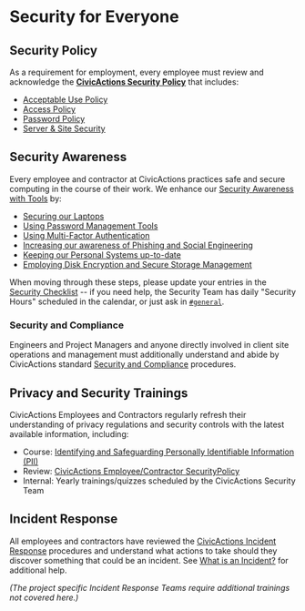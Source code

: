 # Security for Everyone

## Security Policy

As a requirement for employment, every employee must review and acknowledge the [**CivicActions Security Policy**](../security.md) that includes:

- [Acceptable Use Policy](../security.md#acceptable-use-policy)
- [Access Policy](../security.md#access-policy)
- [Password Policy](../security.md#password-policy)
- [Server & Site Security](../security.md#server--site-security)

<!-- TODO: include link to digital document signing -->

## Security Awareness

Every employee and contractor at CivicActions practices safe and secure computing in the course of their work. We enhance our [Security Awareness with Tools](../../common-practices-tools/security/awareness.md) by:

- [Securing our Laptops](../../common-practices-tools/security/awareness.md#securing-your-laptop)
- [Using Password Management Tools](../../common-practices-tools/security/awareness.md#password-management-tools)
- [Using Multi-Factor Authentication](../../common-practices-tools/security/awareness.md#use-multi-factor-authentication-mfa)
- [Increasing our awareness of Phishing and Social Engineering](../../common-practices-tools/security/awareness.md#phishing-and-social-engineering)
- [Keeping our Personal Systems up-to-date](../../common-practices-tools/security/awareness.md#keep-your-systems-up-to-date)
- [Employing Disk Encryption and Secure Storage Management](../../common-practices-tools/security/awareness.md#disk-encryption-and-storage-management)

When moving through these steps, please update your entries in the [Security Checklist](https://docs.google.com/a/civicactions.net/spreadsheets/d/1t_LgXdkCNRzr5p36CV-cdzL8kJmUq_mHlsHWtMLm-Qg/edit?usp=sharing) -- if you need help, the Security Team has daily "Security Hours" scheduled in the calendar, or just ask in [`#general`](https://civicactions.slack.com/messages/general).

<!-- TODO: switch to internal Drupal security certificate management HR app -->

### Security and Compliance

Engineers and Project Managers and anyone directly involved in client site operations and management must additionally understand and abide by CivicActions standard [Security and Compliance](../../practice-areas/engineering/security-compliance.md) procedures.

## Privacy and Security Trainings

CivicActions Employees and Contractors regularly refresh their understanding of privacy regulations and security controls with the latest available information, including:

- Course: [Identifying and Safeguarding Personally Identifiable Information (PII)](https://securityawareness.usalearning.gov/piiv2/index.htm)
- Review: [CivicActions Employee/Contractor SecurityPolicy](../security.md)
- Internal: Yearly trainings/quizzes scheduled by the CivicActions Security Team

## Incident Response

All employees and contractors have reviewed the [CivicActions Incident Response](../../common-practices-tools/security/incident-response-plan.md) procedures and understand what actions to take should they discover something that could be an incident. See [What is an Incident?](../../common-practices-tools/security/incidents.md) for additional help.

_(The project specific Incident Response Teams require additional trainings not covered here.)_
